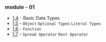 ### module - 01

- [1.4](./module_01/src/1.4.ts) - Basic Data Types
- [1.5](./module_01/src/1.5.ts) - `Object` `Optional Types` `Literal Types`
- [1.6](./module_01/src/1.6.ts) - `Function`
- [1.7](./module_01/src/1.7.ts) - `Spread Operator` `Rest Operator`
